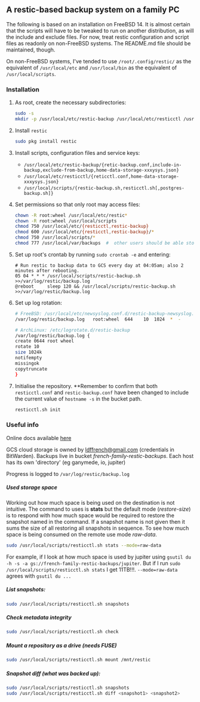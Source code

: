 ## A restic-based backup system on a family PC

The following is based on an installation on FreeBSD 14.  It is almost certain that the scripts will have to be tweaked to run on another distribution, as will the include and exclude files.  For now, treat restic configuration and script files as readonly on non-FreeBSD systems.  The README.md file should be maintained, though.

 On non-FreeBSD systems, I've tended to use `/root/.config/restic/` as the equivalent of `/usr/local/etc` and `/usr/local/bin` as the equivalent of `/usr/local/scripts`. 

### Installation 
1. As root, create the necessary subdirectories:

    ```bash
    sudo -s
    mkdir -p /usr/local/etc/restic-backup /usr/local/etc/resticctl /usr/local/scripts /usr/local/var/backups /var/log/restic
    ```
2. Install `restic`

    ```bash
    sudo pkg install restic
    ```
3. Install scripts, configuration files and service keys:
   - `/usr/local/etc/restic-backup/{retic-backup.conf,include-in-backup,exclude-from-backup,home-data-storage-xxxysys.json}`
   - `/usr/local/etc/resticctl/{reticctl.conf,home-data-storage-xxxysys.json}`
   - `/usr/local/scripts/{restic-backup.sh,resticctl.sh[,postgres-backup.sh]}`
4. Set permissions so that only root may access files:

    ```bash
    chown -R root:wheel /usr/local/etc/restic*
    chown -R root:wheel /usr/local/scripts
    chmod 750 /usr/local/etc/{resticctl,restic-backup}
    chmod 600 /usr/local/etc/{resticctl,restic-backup}/*
    chmod 750 /usr/local/scripts/*
    chmod 777 /usr/local/var/backups  #  other users should be able store files in this catch-all backups directory (eg postgres)
    ```
5. Set up root's crontab by running `sudo crontab -e` and entering:

    ```
    # Run restic to backup data to GCS every day at 04:05am; also 2 minutes after rebooting.
    05 04 * * * /usr/local/scripts/restic-backup.sh >>/var/log/restic/backup.log
    @reboot     sleep 120 && /usr/local/scripts/restic-backup.sh >>/var/log/restic/backup.log
    ```
6. Set up log rotation:

    ```bash
    # FreeBSD: /usr/local/etc/newsyslog.conf.d/restic-backup-newsyslog.conf
    /var/log/restic/backup.log   root:wheel  644    10  1024  *  -
    
    # ArchLinux: /etc/logrotate.d/restic-backup
    /var/log/restic/backup.log {
    create 0644 root wheel
    rotate 10
    size 1024k
    notifempty
    missingok
    copytruncate
    }
    ```
    
7. Initialise the repository.  **Remember to confirm that both `resticctl.conf` and `restic-backup.conf` have been changed to include the current value of `hostname -s` in the bucket path.

    ```bash
    resticctl.sh init
    ```

### Useful  info

Online docs available [here](https://restic.readthedocs.io/en/stable/010_introduction.html)

GCS cloud storage is owned by ldffrench@gmail.com (credentials in BitWarden).  Backups live in bucket *french-family-restic-backups*.  Each host has its own 'directory' (eg ganymede, io, jupiter)

Progress is logged to `/var/log/restic/backup.log`

##### Used storage space

Working out how much space is being used on the destination is not intuitive.  The command to uses is **stats** but the default mode (*restore-size*) is to respond with how much space would be required to restore the snapshot named in the command.  If a snapshot name is not given then it sums the size of all restoring all snapshots in sequence.  To see how much space is being consumed on the remote use mode *raw-data*.

```bash
sudo /usr/local/scripts/resticctl.sh stats --mode=raw-data
```
For example, if I look at how much space is used by jupiter using `gsutil du -h -s -a gs://french-family-restic-backups/jupiter`.  But if I run `sudo /usr/local/scripts/resticctl.sh stats` I get 11TB!!!.  `--mode=raw-data` agrees with `gsutil du ...` 

##### List snapshots:

```bash
sudo /usr/local/scripts/resticctl.sh snapshots
``` 

##### Check metadata integrity

```bash
sudo /usr/local/scripts/resticctl.sh check 
```

##### Mount a repository as a drive (needs FUSE)

```bash
sudo /usr/local/scripts/resticctl.sh mount /mnt/restic
```

##### Snapshot diff (what was backed up):

```bash
sudo /usr/local/scripts/resticctl.sh snapshots
sudo /usr/local/scripts/resticctl.sh diff <snapshot1> <snapshot2> 
``` 

